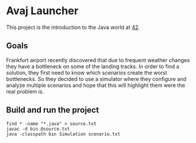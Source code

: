 # Avaj Launcher

This project is the introduction to the Java world at [42](http://www.42.fr).

## Goals

Frankfurt airport recently discovered that due to frequent weather changes they have a bottleneck on some of the landing tracks. In order to find a solution, they first need to know which scenarios create the worst bottlenecks. So they decided to use a simulator where they configure and analyze multiple scenarios and hope that this will highlight them were the real problem is.

## Build and run the project

```
find * -name "*.java" > source.txt
javac -d bin @source.txt
java -classpath bin Simulation scenario.txt
```